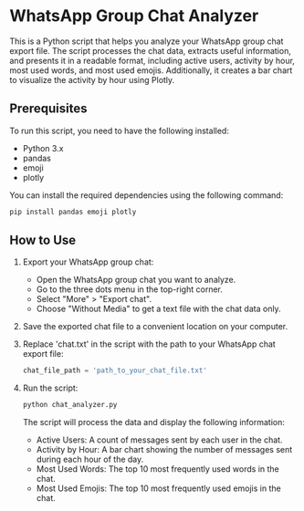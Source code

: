 # WhatsApp Group Chat Analyzer

This is a Python script that helps you analyze your WhatsApp group chat export file. The script processes the chat data, extracts useful information, and presents it in a readable format, including active users, activity by hour, most used words, and most used emojis. Additionally, it creates a bar chart to visualize the activity by hour using Plotly.

## Prerequisites

To run this script, you need to have the following installed:

- Python 3.x
- pandas
- emoji
- plotly

You can install the required dependencies using the following command:

```bash
pip install pandas emoji plotly
```

## How to Use

1. Export your WhatsApp group chat:
   - Open the WhatsApp group chat you want to analyze.
   - Go to the three dots menu in the top-right corner.
   - Select "More" > "Export chat".
   - Choose "Without Media" to get a text file with the chat data only.

2. Save the exported chat file to a convenient location on your computer.

3. Replace 'chat.txt' in the script with the path to your WhatsApp chat export file:

   ```python
   chat_file_path = 'path_to_your_chat_file.txt'
   ```

4. Run the script:

   ```bash
   python chat_analyzer.py
   ```

   The script will process the data and display the following information:

   - Active Users: A count of messages sent by each user in the chat.
   - Activity by Hour: A bar chart showing the number of messages sent during each hour of the day.
   - Most Used Words: The top 10 most frequently used words in the chat.
   - Most Used Emojis: The top 10 most frequently used emojis in the chat.




